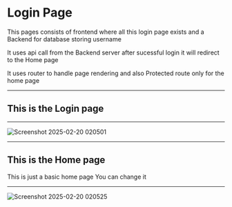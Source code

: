 <h1>Login Page </h1>
<p> This pages consists of frontend where all this login page exists and a Backend for database storing username</p>
<p>It uses api call from the Backend server after sucessful login it will redirect to the Home page</p>
<p>It uses router to handle page rendering and also Protected route only for the home page</p>
<hr/>

<h2>This is the Login page</h2>
<hr/>

![Screenshot 2025-02-20 020501](https://github.com/user-attachments/assets/7829a9fe-f9ae-4fb2-aac6-e230bf4e64e0)

<hr/>

<h2>This is the Home page</h2>
<p> This is just a basic home page You can change it </p>
<hr/>

![Screenshot 2025-02-20 020525](https://github.com/user-attachments/assets/aa97165a-56b4-47ed-bf9e-54c56e8cf9a3)


